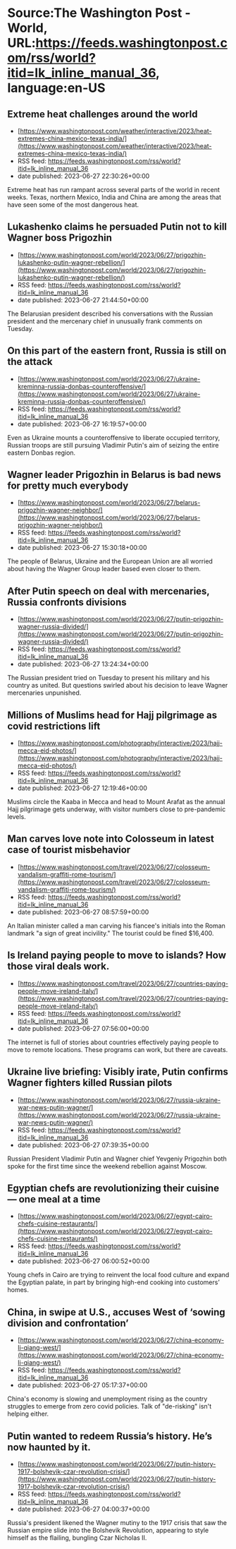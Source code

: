 # Source:The Washington Post - World, URL:https://feeds.washingtonpost.com/rss/world?itid=lk_inline_manual_36, language:en-US

## Extreme heat challenges around the world
 - [https://www.washingtonpost.com/weather/interactive/2023/heat-extremes-china-mexico-texas-india/](https://www.washingtonpost.com/weather/interactive/2023/heat-extremes-china-mexico-texas-india/)
 - RSS feed: https://feeds.washingtonpost.com/rss/world?itid=lk_inline_manual_36
 - date published: 2023-06-27 22:30:26+00:00

Extreme heat has run rampant across several parts of the world in recent weeks. Texas, northern Mexico, India and China are among the areas that have seen some of the most dangerous heat.

## Lukashenko claims he persuaded Putin not to kill Wagner boss Prigozhin
 - [https://www.washingtonpost.com/world/2023/06/27/prigozhin-lukashenko-putin-wagner-rebellion/](https://www.washingtonpost.com/world/2023/06/27/prigozhin-lukashenko-putin-wagner-rebellion/)
 - RSS feed: https://feeds.washingtonpost.com/rss/world?itid=lk_inline_manual_36
 - date published: 2023-06-27 21:44:50+00:00

The Belarusian president described his conversations with the Russian president and the mercenary chief in unusually frank comments on Tuesday.

## On this part of the eastern front, Russia is still on the attack
 - [https://www.washingtonpost.com/world/2023/06/27/ukraine-kreminna-russia-donbas-counteroffensive/](https://www.washingtonpost.com/world/2023/06/27/ukraine-kreminna-russia-donbas-counteroffensive/)
 - RSS feed: https://feeds.washingtonpost.com/rss/world?itid=lk_inline_manual_36
 - date published: 2023-06-27 16:19:57+00:00

Even as Ukraine mounts a counteroffensive to liberate occupied territory, Russian troops are still pursuing Vladimir Putin's aim of seizing the entire eastern Donbas region.

## Wagner leader Prigozhin in Belarus is bad news for pretty much everybody
 - [https://www.washingtonpost.com/world/2023/06/27/belarus-prigozhin-wagner-neighbor/](https://www.washingtonpost.com/world/2023/06/27/belarus-prigozhin-wagner-neighbor/)
 - RSS feed: https://feeds.washingtonpost.com/rss/world?itid=lk_inline_manual_36
 - date published: 2023-06-27 15:30:18+00:00

The people of Belarus, Ukraine and the European Union are all worried about having the Wagner Group leader based even closer to them.

## After Putin speech on deal with mercenaries, Russia confronts divisions
 - [https://www.washingtonpost.com/world/2023/06/27/putin-prigozhin-wagner-russia-divided/](https://www.washingtonpost.com/world/2023/06/27/putin-prigozhin-wagner-russia-divided/)
 - RSS feed: https://feeds.washingtonpost.com/rss/world?itid=lk_inline_manual_36
 - date published: 2023-06-27 13:24:34+00:00

The Russian president tried on Tuesday to present his military and his country as united. But questions swirled about his decision to leave Wagner mercenaries unpunished.

## Millions of Muslims head for Hajj pilgrimage as covid restrictions lift
 - [https://www.washingtonpost.com/photography/interactive/2023/hajj-mecca-eid-photos/](https://www.washingtonpost.com/photography/interactive/2023/hajj-mecca-eid-photos/)
 - RSS feed: https://feeds.washingtonpost.com/rss/world?itid=lk_inline_manual_36
 - date published: 2023-06-27 12:19:46+00:00

Muslims circle the Kaaba in Mecca and head to Mount Arafat as the annual Hajj pilgrimage gets underway, with visitor numbers close to pre-pandemic levels.

## Man carves love note into Colosseum in latest case of tourist misbehavior
 - [https://www.washingtonpost.com/travel/2023/06/27/colosseum-vandalism-graffiti-rome-tourism/](https://www.washingtonpost.com/travel/2023/06/27/colosseum-vandalism-graffiti-rome-tourism/)
 - RSS feed: https://feeds.washingtonpost.com/rss/world?itid=lk_inline_manual_36
 - date published: 2023-06-27 08:57:59+00:00

An Italian minister called a man carving his fiancee's initials into the Roman landmark "a sign of great incivility." The tourist could be fined $16,400.

## Is Ireland paying people to move to islands? How those viral deals work.
 - [https://www.washingtonpost.com/travel/2023/06/27/countries-paying-people-move-ireland-italy/](https://www.washingtonpost.com/travel/2023/06/27/countries-paying-people-move-ireland-italy/)
 - RSS feed: https://feeds.washingtonpost.com/rss/world?itid=lk_inline_manual_36
 - date published: 2023-06-27 07:56:00+00:00

The internet is full of stories about countries effectively paying people to move to remote locations. These programs can work, but there are caveats.

## Ukraine live briefing: Visibly irate, Putin confirms Wagner fighters killed Russian pilots
 - [https://www.washingtonpost.com/world/2023/06/27/russia-ukraine-war-news-putin-wagner/](https://www.washingtonpost.com/world/2023/06/27/russia-ukraine-war-news-putin-wagner/)
 - RSS feed: https://feeds.washingtonpost.com/rss/world?itid=lk_inline_manual_36
 - date published: 2023-06-27 07:39:35+00:00

Russian President Vladimir Putin and Wagner chief Yevgeniy Prigozhin both spoke for the first time since the weekend rebellion against Moscow.

## Egyptian chefs are revolutionizing their cuisine — one meal at a time
 - [https://www.washingtonpost.com/world/2023/06/27/egypt-cairo-chefs-cuisine-restaurants/](https://www.washingtonpost.com/world/2023/06/27/egypt-cairo-chefs-cuisine-restaurants/)
 - RSS feed: https://feeds.washingtonpost.com/rss/world?itid=lk_inline_manual_36
 - date published: 2023-06-27 06:00:52+00:00

Young chefs in Cairo are trying to reinvent the local food culture and expand the Egyptian palate, in part by bringing high-end cooking into customers’ homes.

## China, in swipe at U.S., accuses West of ‘sowing division and confrontation’
 - [https://www.washingtonpost.com/world/2023/06/27/china-economy-li-qiang-west/](https://www.washingtonpost.com/world/2023/06/27/china-economy-li-qiang-west/)
 - RSS feed: https://feeds.washingtonpost.com/rss/world?itid=lk_inline_manual_36
 - date published: 2023-06-27 05:17:37+00:00

China's economy is slowing and unemployment rising as the country struggles to emerge from zero covid policies. Talk of "de-risking" isn't helping either.

## Putin wanted to redeem Russia’s history. He’s now haunted by it.
 - [https://www.washingtonpost.com/world/2023/06/27/putin-history-1917-bolshevik-czar-revolution-crisis/](https://www.washingtonpost.com/world/2023/06/27/putin-history-1917-bolshevik-czar-revolution-crisis/)
 - RSS feed: https://feeds.washingtonpost.com/rss/world?itid=lk_inline_manual_36
 - date published: 2023-06-27 04:00:37+00:00

Russia's president likened the Wagner mutiny to the 1917 crisis that saw the Russian empire slide into the Bolshevik Revolution, appearing to style himself as the flailing, bungling Czar Nicholas II.


